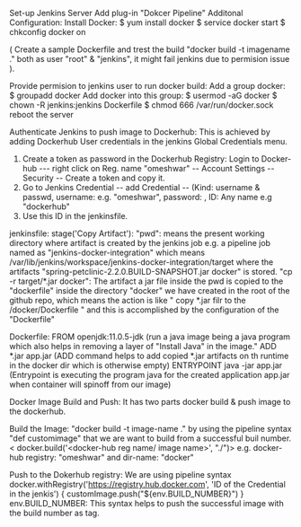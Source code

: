 Set-up Jenkins Server
Add plug-in "Dokcer Pipeline"
Additonal Configuration:
Install Docker:
$ yum install docker
$ service docker start
$ chkconfig docker on

( Create a sample Dockerfile and trest the build "docker build -t imagename ." both as user "root" & "jenkins", it might fail jenkins due to permision issue ).

Provide permision to jenkins user to run docker build:
Add a group docker: $ groupadd docker
Add docker into this group: $ usermod -aG docker
$ chown -R jenkins:jenkins Dockerfile
$ chmod 666 /var/run/docker.sock
reboot the server

Authenticate Jenkins to push image to Dockerhub:
This is achieved by adding Dockerhub User credentials in the jenkins Global Credentials menu.
1. Create a token as password in the Dockerhub Registry:
Login to Docker-hub --- right click on Reg. name "omeshwar" -- Account Settings -- Security -- Create a token and copy it.
2. Go to Jenkins Credential -- add Credential -- (Kind: username & passwd, username: <Dokcerhub reg name> e.g. "omeshwar", password: <token value>, ID: Any name e.g "dockerhub"
3. Use this ID in the jenkinsfile.
  
jenkinsfile:
stage('Copy Artifact'): 
"pwd": means the present working directory where artifact is created by the jenkins job e.g. a pipeline job named as "jenkins-docker-integration"
   which means /var/lib/jenkins/workspace/jenkins-docker-integration/target where the artifacts "spring-petclinic-2.2.0.BUILD-SNAPSHOT.jar docker" is stored.
"cp -r target/*.jar docker": The artifact a jar file inside the pwd is copied to the "dockerfile" inside the directory "docker" we have created in the root of the github repo,
    which means the action is like " copy *.jar filr to the /docker/Dockerfile " and this is accomplished by the configuration of the "Dockerfile"
 
Dockerfile:
FROM openjdk:11.0.5-jdk  (run a java image being a java program which also helps in removing a layer of "Install Java" in the image."
ADD *.jar app.jar  (ADD command helps to add copied *.jar artifacts on th runtime in the docker dir which is otherwise empty)
ENTRYPOINT java -jar app.jar  (Entrypoint is executing the program java for the created application app.jar when container will spinoff from our image)
    
Docker Image Build and Push: It has two parts docker build & push image to the dockerhub.

Build the Image: "docker build -t image-name ." by using the pipeline syntax "def customimage" that we are want to build from a successful buil number.
< docker.build('<docker-hub reg name/ image name>', "./<dir-name in the jenkinsfile>")>
  e.g. docker-hub registry: "omeshwar" and dir-name: "docker"

Push to the Dokerhub registry: We are using pipeline syntax 
  docker.withRegistry('https://registry.hub.docker.com', 'ID of the Credential in the jenkis') {
                 customImage.push("${env.BUILD_NUMBER}")
                 }                  
env.BUILD_NUMBER: This syntax helps to push the successful image with the build number as tag.
